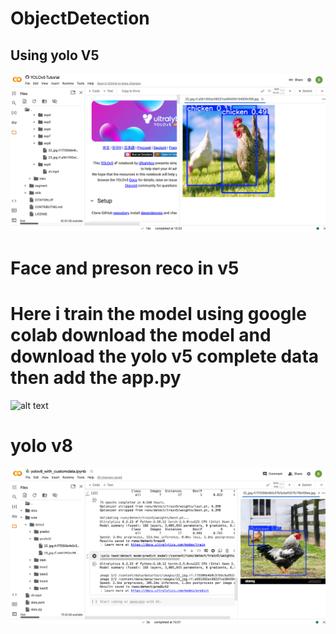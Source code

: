 # ObjectDetection

## Using yolo V5
![alt text](image.png)

# Face and preson reco in v5
# Here i train the model using google colab download the model and download the yolo v5 complete data then add the app.py
![alt text](ss.png)

# yolo v8
![alt text](image-1.png)
